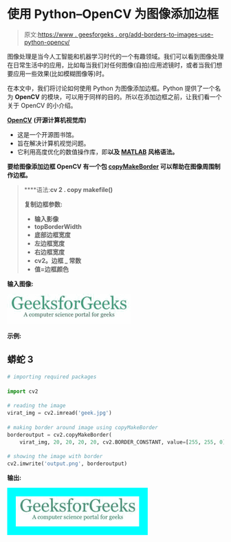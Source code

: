 # 使用 Python–OpenCV 为图像添加边框

> 原文:[https://www . geesforgeks . org/add-borders-to-images-use-python-opencv/](https://www.geeksforgeeks.org/adding-borders-to-the-images-using-python-opencv/)

图像处理是当今人工智能和机器学习时代的一个有趣领域。我们可以看到图像处理在日常生活中的应用，比如每当我们对任何图像(自拍)应用滤镜时，或者当我们想要应用一些效果(比如模糊图像等)时。

在本文中，我们将讨论如何使用 Python 为图像添加边框。Python 提供了一个名为 **OpenCV** 的模块，可以用于同样的目的。所以在添加边框之前，让我们看一个关于 OpenCV 的小介绍。

[**OpenCV**](https://www.geeksforgeeks.org/opencv-python-tutorial/) **(开源计算机视觉库)**

*   这是一个开源图书馆。
*   旨在解决计算机视觉问题。
*   它利用高度优化的数值操作库，即[](https://www.geeksforgeeks.org/python-numpy/)**以及 [**MATLAB**](https://www.geeksforgeeks.org/applications-of-matlab/) 风格语法。**

**要给图像添加边框 **OpenCV** 有一个包 [**copyMakeBorder**](https://www.geeksforgeeks.org/python-opencv-cv2-copymakeborder-method/) 可以帮助在图像周围制作边框。**

> ****语法:**cv 2 . copy makefile()**
> 
> ****复制边框参数:****
> 
> *   **输入影像**
> *   **topBorderWidth**
> *   **底部边框宽度**
> *   **左边框宽度**
> *   **右边框宽度**
> *   **cv2。边框 _ 常数**
> *   **值=边框颜色**

****输入图像:****

**![](img/796a1e9dbe79940ef20693960b818abc.png)**

****示例:****

## **蟒蛇 3**

```py
# importing required packages

import cv2

# reading the image
virat_img = cv2.imread('geek.jpg')

# making border around image using copyMakeBorder
borderoutput = cv2.copyMakeBorder(
    virat_img, 20, 20, 20, 20, cv2.BORDER_CONSTANT, value=[255, 255, 0])

# showing the image with border
cv2.imwrite('output.png', borderoutput)
```

****输出:****

**![](img/ce8af37fabd16c2083ba738e299616c5.png)**